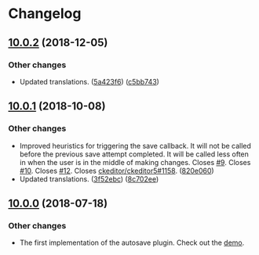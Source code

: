 Changelog
=========

## [10.0.2](https://github.com/ckeditor/ckeditor5-autosave/compare/v10.0.1...v10.0.2) (2018-12-05)

### Other changes

* Updated translations. ([5a423f6](https://github.com/ckeditor/ckeditor5-autosave/commit/5a423f6)) ([c5bb743](https://github.com/ckeditor/ckeditor5-autosave/commit/c5bb743))


## [10.0.1](https://github.com/ckeditor/ckeditor5-autosave/compare/v10.0.0...v10.0.1) (2018-10-08)

### Other changes

* Improved heuristics for triggering the save callback. It will not be called before the previous save attempt completed. It will be called less often in when the user is in the middle of making changes. Closes [#9](https://github.com/ckeditor/ckeditor5-autosave/issues/9). Closes [#10](https://github.com/ckeditor/ckeditor5-autosave/issues/10). Closes [#12](https://github.com/ckeditor/ckeditor5-autosave/issues/12). Closes [ckeditor/ckeditor5#1158](https://github.com/ckeditor/ckeditor5/issues/1158). ([820e060](https://github.com/ckeditor/ckeditor5-autosave/commit/820e060))
* Updated translations. ([3f52ebc](https://github.com/ckeditor/ckeditor5-autosave/commit/3f52ebc)) ([8c702ee](https://github.com/ckeditor/ckeditor5-autosave/commit/8c702ee))


## [10.0.0](https://github.com/ckeditor/ckeditor5-autosave/tree/v10.0.0) (2018-07-18)

### Other changes

* The first implementation of the autosave plugin. Check out the [demo](https://ckeditor.com/docs/ckeditor5/latest/builds/guides/integration/saving-data.html#autosave-feature).
